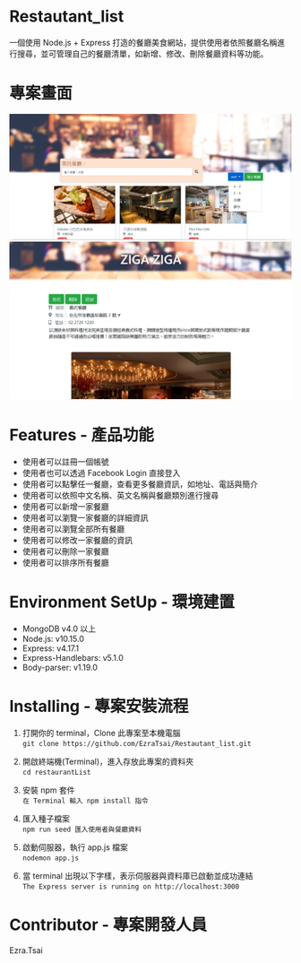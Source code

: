 # Restautant_list
一個使用 Node.js + Express 打造的餐廳美食網站，提供使用者依照餐廳名稱進行搜尋，並可管理自己的餐廳清單，如新增、修改、刪除餐廳資料等功能。

# 專案畫面
![image](https://github.com/EzraTsai/Restautant_list/blob/master/image/picture4.png)
![image](https://github.com/EzraTsai/Restautant_list/blob/master/image/picture2.png)

# Features - 產品功能
* 使用者可以註冊一個帳號
* 使用者也可以透過 Facebook Login 直接登入
* 使用者可以點擊任一餐廳，查看更多餐廳資訊，如地址、電話與簡介
* 使用者可以依照中文名稱、英文名稱與餐廳類別進行搜尋
* 使用者可以新增一家餐廳
* 使用者可以瀏覽一家餐廳的詳細資訊
* 使用者可以瀏覽全部所有餐廳
* 使用者可以修改一家餐廳的資訊
* 使用者可以刪除一家餐廳
* 使用者可以排序所有餐廳

# Environment SetUp - 環境建置
* MongoDB v4.0 以上
* Node.js: v10.15.0
* Express: v4.17.1
* Express-Handlebars: v5.1.0
* Body-parser: v1.19.0

# Installing - 專案安裝流程
1. 打開你的 terminal，Clone 此專案至本機電腦  
```git clone https://github.com/EzraTsai/Restautant_list.git```

2. 開啟終端機(Terminal)，進入存放此專案的資料夾  
```cd restaurantList```

3. 安裝 npm 套件  
```在 Terminal 輸入 npm install 指令```

4. 匯入種子檔案  
```npm run seed 匯入使用者與餐廳資料```

5. 啟動伺服器，執行 app.js 檔案  
```nodemon app.js```

6. 當 terminal 出現以下字樣，表示伺服器與資料庫已啟動並成功連結  
```The Express server is running on http://localhost:3000```

# Contributor - 專案開發人員
Ezra.Tsai

